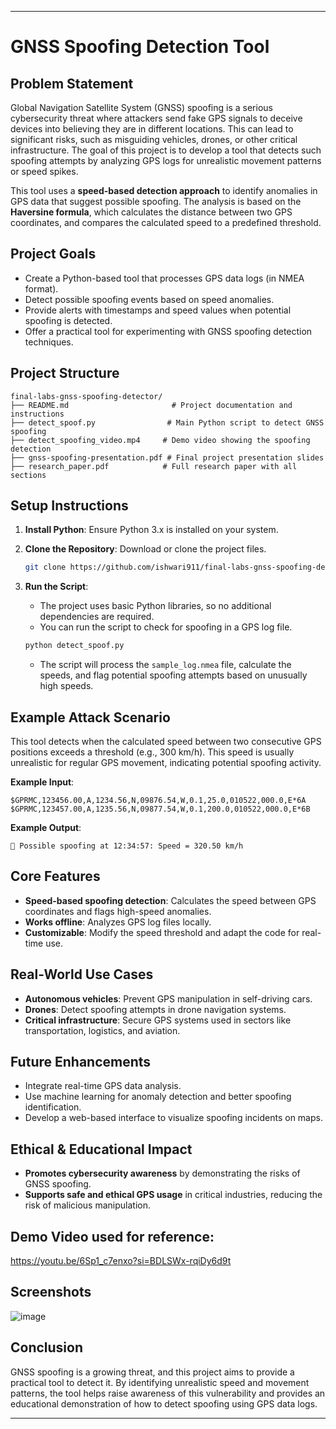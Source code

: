 
---

# GNSS Spoofing Detection Tool

## Problem Statement

Global Navigation Satellite System (GNSS) spoofing is a serious cybersecurity threat where attackers send fake GPS signals to deceive devices into believing they are in different locations. This can lead to significant risks, such as misguiding vehicles, drones, or other critical infrastructure. The goal of this project is to develop a tool that detects such spoofing attempts by analyzing GPS logs for unrealistic movement patterns or speed spikes.

This tool uses a **speed-based detection approach** to identify anomalies in GPS data that suggest possible spoofing. The analysis is based on the **Haversine formula**, which calculates the distance between two GPS coordinates, and compares the calculated speed to a predefined threshold.

## Project Goals

* Create a Python-based tool that processes GPS data logs (in NMEA format).
* Detect possible spoofing events based on speed anomalies.
* Provide alerts with timestamps and speed values when potential spoofing is detected.
* Offer a practical tool for experimenting with GNSS spoofing detection techniques.

## Project Structure

```
final-labs-gnss-spoofing-detector/
├── README.md                       # Project documentation and instructions
├── detect_spoof.py                # Main Python script to detect GNSS spoofing
├── detect_spoofing_video.mp4     # Demo video showing the spoofing detection
├── gnss-spoofing-presentation.pdf # Final project presentation slides
├── research_paper.pdf            # Full research paper with all sections

```

## Setup Instructions

1. **Install Python**: Ensure Python 3.x is installed on your system.
2. **Clone the Repository**: Download or clone the project files.

   ```bash
   git clone https://github.com/ishwari911/final-labs-gnss-spoofing-detector.git

   ```
3. **Run the Script**:

   * The project uses basic Python libraries, so no additional dependencies are required.
   * You can run the script to check for spoofing in a GPS log file.

   ```bash
   python detect_spoof.py
   ```

   * The script will process the `sample_log.nmea` file, calculate the speeds, and flag potential spoofing attempts based on unusually high speeds.

## Example Attack Scenario

This tool detects when the calculated speed between two consecutive GPS positions exceeds a threshold (e.g., 300 km/h). This speed is usually unrealistic for regular GPS movement, indicating potential spoofing activity.

**Example Input**:

```
$GPRMC,123456.00,A,1234.56,N,09876.54,W,0.1,25.0,010522,000.0,E*6A
$GPRMC,123457.00,A,1235.56,N,09877.54,W,0.1,200.0,010522,000.0,E*6B
```

**Example Output**:

```
🚨 Possible spoofing at 12:34:57: Speed = 320.50 km/h
```

## Core Features

* **Speed-based spoofing detection**: Calculates the speed between GPS coordinates and flags high-speed anomalies.
* **Works offline**: Analyzes GPS log files locally.
* **Customizable**: Modify the speed threshold and adapt the code for real-time use.

## Real-World Use Cases

* **Autonomous vehicles**: Prevent GPS manipulation in self-driving cars.
* **Drones**: Detect spoofing attempts in drone navigation systems.
* **Critical infrastructure**: Secure GPS systems used in sectors like transportation, logistics, and aviation.

## Future Enhancements

* Integrate real-time GPS data analysis.
* Use machine learning for anomaly detection and better spoofing identification.
* Develop a web-based interface to visualize spoofing incidents on maps.

## Ethical & Educational Impact

* **Promotes cybersecurity awareness** by demonstrating the risks of GNSS spoofing.
* **Supports safe and ethical GPS usage** in critical industries, reducing the risk of malicious manipulation.

## Demo Video used for reference:
https://youtu.be/6Sp1_c7enxo?si=BDLSWx-rqiDy6d9t

## Screenshots
![image](https://github.com/user-attachments/assets/fb315b00-fee7-4967-991b-f7e321b92dd5)


## Conclusion

GNSS spoofing is a growing threat, and this project aims to provide a practical tool to detect it. By identifying unrealistic speed and movement patterns, the tool helps raise awareness of this vulnerability and provides an educational demonstration of how to detect spoofing using GPS data logs.

---


